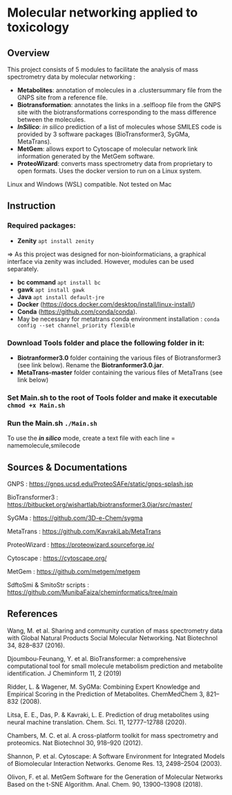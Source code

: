 # Molecular networking applied to toxicology

## Overview

This project consists of 5 modules to facilitate the analysis of mass spectrometry data by molecular networking :
- **Metabolites**: annotation of molecules in a .clustersummary file from the GNPS site from a reference file.
- **Biotransformation**: annotates the links in a .selfloop file from the GNPS site with the biotransformations corresponding to the mass difference between the molecules.
- ***InSilico***: *in silico* prediction of a list of molecules whose SMILES code is provided by 3 software packages (BioTransformer3, SyGMa, MetaTrans).
- **MetGem**: allows export to Cytoscape of molecular network link information generated by the MetGem software.
- **ProteoWizard**: converts mass spectrometry data from proprietary to open formats. Uses the docker version to run on a Linux system.

Linux and Windows (WSL) compatible. Not tested on Mac

## Instruction

### Required packages:
- **Zenity** `apt install zenity`

=> As this project was designed for non-bioinformaticians, a graphical interface via zenity was included. However, modules can be used separately.

- **bc command** `apt install bc`
- **gawk** `apt install gawk`
- **Java** `apt install default-jre`
- **Docker** (https://docs.docker.com/desktop/install/linux-install/)
- **Conda** (https://github.com/conda/conda).
- May be necessary for metatrans conda environment installation : `conda config --set channel_priority flexible`

### Download **Tools** folder and place the following folder in it: 
- **Biotranformer3.0** folder containing the various files of Biotransformer3 (see link below). Rename the **Biotranformer3.0.jar**.
- **MetaTrans-master** folder containing the various files of MetaTrans (see link below)

### Set **Main.sh** to the root of Tools folder and make it executable `chmod +x Main.sh`

### Run the **Main.sh** `./Main.sh`

To use the ***in silico*** mode, create a text file with each line = namemolecule,smilecode

## Sources & Documentations

GNPS : https://gnps.ucsd.edu/ProteoSAFe/static/gnps-splash.jsp

BioTransformer3 : https://bitbucket.org/wishartlab/biotransformer3.0jar/src/master/

SyGMa : https://github.com/3D-e-Chem/sygma

MetaTrans : https://github.com/KavrakiLab/MetaTrans

ProteoWizard : https://proteowizard.sourceforge.io/

Cytoscape : https://cytoscape.org/

MetGem : https://github.com/metgem/metgem

SdftoSmi & SmitoStr scripts : https://github.com/MunibaFaiza/cheminformatics/tree/main

## References

Wang, M. et al. Sharing and community curation of mass spectrometry data with Global Natural Products Social Molecular Networking. Nat Biotechnol 34, 828–837 (2016).

Djoumbou-Feunang, Y. et al. BioTransformer: a comprehensive computational tool for small molecule metabolism prediction and metabolite identification. J Cheminform 11, 2 (2019)

Ridder, L. & Wagener, M. SyGMa: Combining Expert Knowledge and Empirical Scoring in the Prediction of Metabolites. ChemMedChem 3, 821–832 (2008).

Litsa, E. E., Das, P. & Kavraki, L. E. Prediction of drug metabolites using neural machine translation. Chem. Sci. 11, 12777–12788 (2020).

Chambers, M. C. et al. A cross-platform toolkit for mass spectrometry and proteomics. Nat Biotechnol 30, 918–920 (2012).

Shannon, P. et al. Cytoscape: A Software Environment for Integrated Models of Biomolecular Interaction Networks. Genome Res. 13, 2498–2504 (2003).

Olivon, F. et al. MetGem Software for the Generation of Molecular Networks Based on the t-SNE Algorithm. Anal. Chem. 90, 13900–13908 (2018).
